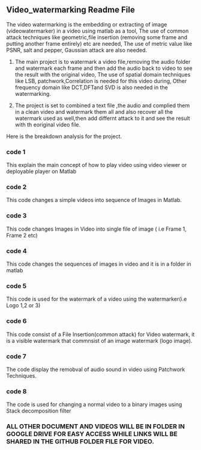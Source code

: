 ## Video_watermarking Readme File
The video watermarking is the embedding or extracting of image (videowatermarker) in a video using matlab as a tool, The use of common attack techniques like geometric,file insertion (removing some frame and putting another frame entirely) etc are needed, The use of metric value like PSNR, salt and pepper, Gaussian  attack are also needed. 

1. The main project is to watermark a video file,removing the audio folder and watermark each frame and then add the audio back to video to see the result with the original video, The use of spatial domain techniques like LSB, patchwork,Correlation is needed for this video during, Other frequency domain like DCT,DFTand SVD is also needed in the watermarking.

2.  The project is set to combined a text file ,the audio and complied them in a clean video and watermark them all and also recover all the watermark used as well,then add differnt attack to it and see the result with th eoriginal video file.
 
Here is the  breakdown analysis for the project.
### code 1
This explain the main concept of how to play video using video viewer or deployable  player on Matlab
### code 2
This code changes a simple videos into sequence of Images in Matlab.
### code 3
This code changes Images in Video into single file of image ( i.e Frame 1, Frame 2 etc)
### code 4
This code changes the sequences of images in video and it is in a folder in matlab
### code 5
This code is used for the watermark of a video using the watermarker(i.e Logo 1,2 or 3)
### code 6
This code consist of a File Insertion(common attack) for Video watermark, it is a visible watermark that commnsist of an image watermark (logo image).
### code 7
The code display the remobval of audio sound in video using Patchwork Techniques.
### code 8
The code is used for changing a normal video to a binary images using Stack decomposition filter
### ALL OTHER DOCUMENT AND VIDEOS WILL BE IN FOLDER IN GOOGLE DRIVE FOR EASY ACCESS WHILE LINKS WILL BE SHARED IN THE GITHUB FOLDER FILE FOR VIDEO.
